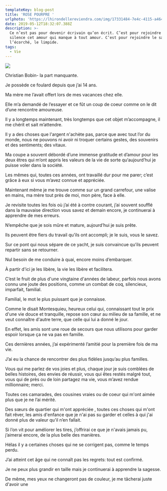 ```yaml
---
templateKey: blog-post
title: 'ROSE POURPRE '
urlphoto: 'https://lhirondellereviendra.com/img/17331484-7e4c-4115-a464-0cc25dee2d25.png'
date: 2019-05-12T18:32:07.388Z
description: >-
  Ce n’est pas pour devenir écrivain qu’on écrit. C’est pour rejoindre en
  silence cet amour qui manque à tout amour. C’est pour rejoindre le sauvage,
  l’écorché, le limpide.
tags:
  - Vie
---
```

![](/img/17331484-7e4c-4115-a464-0cc25dee2d25.png)

Christian Bobin- la part manquante.

Je possède ce foulard depuis que j’ai 14 ans.

Ma mère me l’avait offert lors de mes  vacances chez elle.

Elle m’a demandé de l’essayer et ce fût un coup de coeur comme on le dit d’une rencontre amoureuse.

Il y a longtemps maintenant, très longtemps que cet objet m’accompagne, il me chérit et sait m’attendre.

Il y a des choses que l'argent n'achète pas, parce que avec tout l’or du monde, nous ne pouvons ni avoir ni troquer certains gestes, des souvenirs et des sentiments; des vitaux.

Ma coupe a souvent débordé d’une immense gratitude et d’amour pour les deux êtres qui m’ont appris les valeurs de la vie de sorte qu‘aujourd’hui je puisse voler dans la société.

Les mêmes qui, toutes ces années, ont  travaillé dur pour me parer; c’est grâce à eux si vous m’avez connue et appréciée.

Maintenant même je me trouve comme sur un grand carrefour, une valise en mains, ma mère tout près de moi, mon père, face à elle.

Je revisite toutes les fois où j’ai été à contre courant, j’ai souvent soufflé dans la mauvaise direction vous savez et demain encore, je continuerai à apprendre de mes erreurs.

N’empêche que je sois mûre et mature, aujourd’hui je suis prête.

Ils peuvent être fiers du travail qu’ils ont accompli; je le suis, vous le savez.

 Sur ce pont qui nous sépare de ce yacht, je suis convaincue qu’ils peuvent repartir sans se retourner.

Nul besoin de me conduire à quai, encore moins d’embarquer.

À  partir d'ici je les libère, la vie les libère et facilitera.

C’est le fruit de plus d'une vingtaine d'années de labeur, parfois nous avons connu une joute des positions, comme un combat de coq, silencieux, imparfait, familial.

Familial, le mot le plus puissant que je connaisse. 

Comme le disait Montesquieu, heureux celui qui, connaissant tout le prix d'une vie douce et tranquille, repose son cœur au milieu de sa famille, et ne veut connaître d'autre terre, que celle qui lui a donné le jour.

En effet, les amis sont une roue de secours que nous utilisons pour garder espoir lorsque ça ne va pas en famille.

Ces dernières années, j’ai expérimenté l’amitié pour la première fois de ma vie.

J’ai eu la chance de rencontrer des plus fidèles jusqu’au plus familles.

Vous qui me parlez de vos joies et plus, chaque jour je suis comblées de belles histoires, des envies de réussir, vous qui êtes restés malgré tout, vous qui de près ou de loin partagez ma vie, vous m’avez rendue millionnaire; merci.

Toutes ces camarades, des cousines vraies ou de coeur qui m'ont aimée plus que je ne l’ai mérité.

Des sœurs de quartier qui m'ont appréciée , toutes ces choses qui m'ont fait rêver, les amis d'enfance que je n'ai pas su garder et celles à qui j'ai donné plus de valeur qu'il n’en fallait.

Si l’on vit pour améliorer les tires, j’offrirai ce que je n'avais jamais pu, j’aimerai encore, de la plus belle des manières.

Hélas il y a certaines choses qui ne se corrigent pas, comme le temps perdu.

J’ai atteint cet âge qui ne connaît pas les regrets: tout est confirmé.

Je ne peux plus grandir en taille mais je continuerai à apprendre la sagesse.

De même, mes yeux ne changeront pas de couleur, je me tâcherai juste d'avoir une
